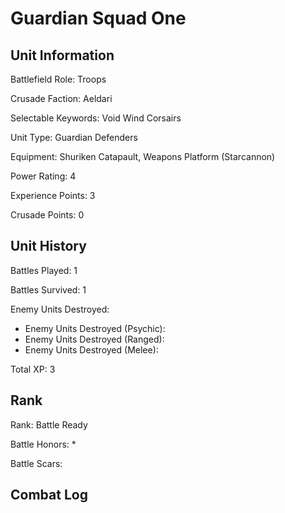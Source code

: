 Guardian Squad One
====

Unit Information
----

Battlefield Role: Troops

Crusade Faction: Aeldari

Selectable Keywords: Void Wind Corsairs

Unit Type: Guardian Defenders

Equipment: Shuriken Catapault, Weapons Platform (Starcannon)

Power Rating: 4

Experience Points: 3

Crusade Points: 0


Unit History
---
Battles Played: 1

Battles Survived: 1

Enemy Units Destroyed: 
* Enemy Units Destroyed (Psychic):
* Enemy Units Destroyed (Ranged):
* Enemy Units Destroyed (Melee):

Total XP: 3

Rank
----
Rank: Battle Ready

Battle Honors:
* 

Battle Scars:


Combat Log
---
